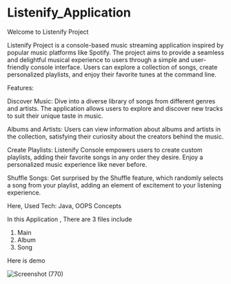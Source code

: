 # Listenify_Application 

Welcome to Listenify Project

Listenify Project is a console-based music streaming application inspired by popular music platforms like Spotify. The project aims to provide a seamless
and delightful musical experience to users through a simple and user-friendly console interface. Users can explore a collection of songs, create personalized
playlists, and enjoy their favorite tunes at the command line.

Features:

Discover Music: Dive into a diverse library of songs from different genres and artists. The application allows users to explore and discover 
new tracks to suit their unique taste in music.

Albums and Artists: Users can view information about albums and artists in the collection, satisfying their curiosity about the creators behind the music.

Create Playlists: Listenify Console empowers users to create custom playlists, adding their favorite songs in any order they desire. 
Enjoy a personalized music experience like never before.

Shuffle Songs: Get surprised by the Shuffle feature, which randomly selects a song from your playlist, adding an element of excitement to 
your listening experience.

Here, Used Tech: Java, OOPS Concepts

In this Application , There are 3 files include
1. Main
2. Album
3. Song
   
Here is demo

![Screenshot (770)](https://github.com/moneyyiiss/Listenify_Application/assets/48843148/611ea0f4-6a8e-4dbb-aa89-5555637ff5c8)

